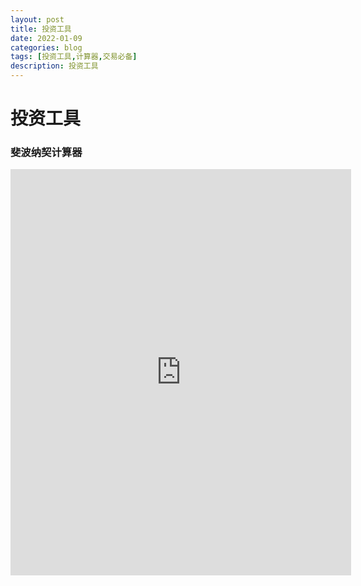 ```yaml
---
layout: post
title: 投资工具
date: 2022-01-09
categories: blog
tags: [投资工具,计算器,交易必备]
description: 投资工具
---
```



# 投资工具

### 斐波纳契计算器

<iframe frameborder="0" scrolling="auto" height="650" width="545" allowtransparency="true" marginwidth="0" marginheight="0" src="https://ssltools.investing.com/fibonacci-calculator/index.php?force_lang=6"></iframe><br /><div style="width:450"><span style="float:left"><span style="font-size: 11px;color: #333333;text-decoration: none;"></span></span></div>

